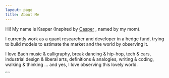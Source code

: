 ```yaml
---
layout: page
title: About Me
---
```


Hi! My name is Kasper (Inspired by [Casper](https://en.wikipedia.org/wiki/Casper_the_Friendly_Ghost) , named by my mom). 

I currently work as a quant researcher and developer in a hedge fund, trying to build models to estimate the market and the world by observing it. 

I love Bach music & calligraphy, break dancing & hip-hop, tech & cars, industrial design & liberal arts, definitions & analogies, writing & coding, walking & thinking ... and yes, I love observing this lovely world. 

<img src="https://kasper-picbed.oss-cn-shenzhen.aliyuncs.com/Profile.jpg" alt="Profile" style="zoom:25%;" />